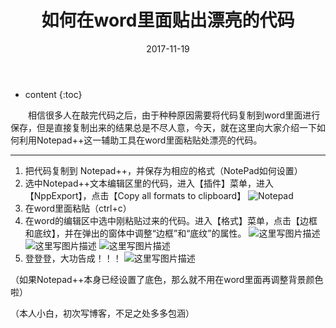 ﻿---
layout: post
title:  "如何在word里面贴出漂亮的代码"
date:   2017-11-19
categories: 其他
tag: 奇技淫巧
---

* content
{:toc}


&emsp;&emsp;相信很多人在敲完代码之后，由于种种原因需要将代码复制到word里面进行保存，但是直接复制出来的结果总是不尽人意，今天，就在这里向大家介绍一下如何利用Notepad++这一辅助工具在word里面粘贴处漂亮的代码。

----------

1. 把代码复制到 Notepad++，并保存为相应的格式（NotePad如何设置）
2. 选中Notepad++文本编辑区里的代码，进入【插件】菜单，进入【NppExport】，点击【Copy all formats to clipboard】
![Notepad](http://img.blog.csdn.net/20171119182629495?watermark/2/text/aHR0cDovL2Jsb2cuY3Nkbi5uZXQva2V3ZWkxNjg=/font/5a6L5L2T/fontsize/400/fill/I0JBQkFCMA==/dissolve/70/gravity/SouthEast)
3. 在word里面粘贴（ctrl+c）
4. 在word的编辑区中选中刚粘贴过来的代码。进入【格式】菜单，点击【边框和底纹】，并在弹出的窗体中调整“边框”和“底纹”的属性。
![这里写图片描述](http://img.blog.csdn.net/20171119182655207?watermark/2/text/aHR0cDovL2Jsb2cuY3Nkbi5uZXQva2V3ZWkxNjg=/font/5a6L5L2T/fontsize/400/fill/I0JBQkFCMA==/dissolve/70/gravity/SouthEast)
![这里写图片描述](http://img.blog.csdn.net/20171119182711424?watermark/2/text/aHR0cDovL2Jsb2cuY3Nkbi5uZXQva2V3ZWkxNjg=/font/5a6L5L2T/fontsize/400/fill/I0JBQkFCMA==/dissolve/70/gravity/SouthEast)
![这里写图片描述](http://img.blog.csdn.net/20171119182722931?watermark/2/text/aHR0cDovL2Jsb2cuY3Nkbi5uZXQva2V3ZWkxNjg=/font/5a6L5L2T/fontsize/400/fill/I0JBQkFCMA==/dissolve/70/gravity/SouthEast)
5. 登登登，大功告成！！！
![这里写图片描述](http://img.blog.csdn.net/20171119182743816?watermark/2/text/aHR0cDovL2Jsb2cuY3Nkbi5uZXQva2V3ZWkxNjg=/font/5a6L5L2T/fontsize/400/fill/I0JBQkFCMA==/dissolve/70/gravity/SouthEast)

（如果Notepad++本身已经设置了底色，那么就不用在word里面再调整背景颜色啦）

（本人小白，初次写博客，不足之处多多包涵）
